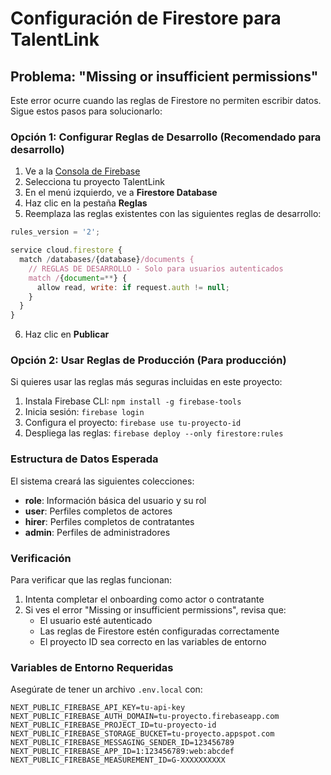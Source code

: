 # Configuración de Firestore para TalentLink

## Problema: "Missing or insufficient permissions"

Este error ocurre cuando las reglas de Firestore no permiten escribir datos. Sigue estos pasos para solucionarlo:

### Opción 1: Configurar Reglas de Desarrollo (Recomendado para desarrollo)

1. Ve a la [Consola de Firebase](https://console.firebase.google.com)
2. Selecciona tu proyecto TalentLink
3. En el menú izquierdo, ve a **Firestore Database**
4. Haz clic en la pestaña **Reglas**
5. Reemplaza las reglas existentes con las siguientes reglas de desarrollo:

```javascript
rules_version = '2';

service cloud.firestore {
  match /databases/{database}/documents {
    // REGLAS DE DESARROLLO - Solo para usuarios autenticados
    match /{document=**} {
      allow read, write: if request.auth != null;
    }
  }
}
```

6. Haz clic en **Publicar**

### Opción 2: Usar Reglas de Producción (Para producción)

Si quieres usar las reglas más seguras incluidas en este proyecto:

1. Instala Firebase CLI: `npm install -g firebase-tools`
2. Inicia sesión: `firebase login`
3. Configura el proyecto: `firebase use tu-proyecto-id`
4. Despliega las reglas: `firebase deploy --only firestore:rules`

### Estructura de Datos Esperada

El sistema creará las siguientes colecciones:

- **role**: Información básica del usuario y su rol
- **user**: Perfiles completos de actores  
- **hirer**: Perfiles completos de contratantes
- **admin**: Perfiles de administradores

### Verificación

Para verificar que las reglas funcionan:

1. Intenta completar el onboarding como actor o contratante
2. Si ves el error "Missing or insufficient permissions", revisa que:
   - El usuario esté autenticado
   - Las reglas de Firestore estén configuradas correctamente
   - El proyecto ID sea correcto en las variables de entorno

### Variables de Entorno Requeridas

Asegúrate de tener un archivo `.env.local` con:

```
NEXT_PUBLIC_FIREBASE_API_KEY=tu-api-key
NEXT_PUBLIC_FIREBASE_AUTH_DOMAIN=tu-proyecto.firebaseapp.com
NEXT_PUBLIC_FIREBASE_PROJECT_ID=tu-proyecto-id
NEXT_PUBLIC_FIREBASE_STORAGE_BUCKET=tu-proyecto.appspot.com
NEXT_PUBLIC_FIREBASE_MESSAGING_SENDER_ID=123456789
NEXT_PUBLIC_FIREBASE_APP_ID=1:123456789:web:abcdef
NEXT_PUBLIC_FIREBASE_MEASUREMENT_ID=G-XXXXXXXXXX
```

